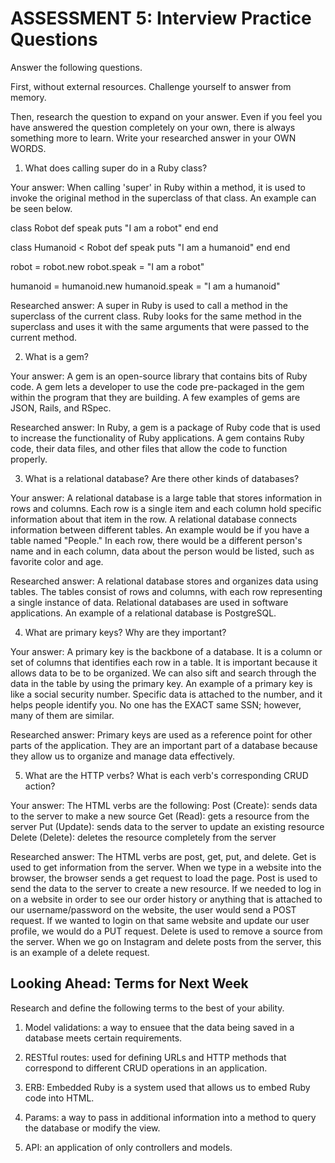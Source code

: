 # ASSESSMENT 5: Interview Practice Questions

Answer the following questions.

First, without external resources. Challenge yourself to answer from memory.

Then, research the question to expand on your answer. Even if you feel you have answered the question completely on your own, there is always something more to learn. Write your researched answer in your OWN WORDS.

1. What does calling super do in a Ruby class?

Your answer: When calling 'super' in Ruby within a method, it is used to invoke the original method in the superclass of that class. An example can be seen below.

class Robot
  def speak
    puts "I am a robot"
  end
end

class Humanoid < Robot
  def speak
    puts "I am a humanoid"
  end
end

robot = robot.new
robot.speak = "I am a robot"

humanoid = humanoid.new
humanoid.speak = "I am a humanoid"

Researched answer: A super in Ruby is used to call a method in the superclass of the current class. Ruby looks for the same method in the superclass and uses it with the same arguments that were passed to the current method.

2. What is a gem?

Your answer: A gem is an open-source library that contains bits of Ruby code. A gem lets a developer to use the code pre-packaged in the gem within the program that they are building. A few examples of gems are JSON, Rails, and RSpec.

Researched answer: In Ruby, a gem is a package of Ruby code that is used to increase the functionality of Ruby applications. A gem contains Ruby code, their data files, and other files that allow the code to function properly.

3. What is a relational database? Are there other kinds of databases?

Your answer: A relational database is a large table that stores information in rows and columns. Each row is a single item and each column hold specific information about that item in the row. A relational database connects information between different tables. An example would be if you have a table named "People." In each row, there would be a different person's name and in each column, data about the person would be listed, such as favorite color and age. 

Researched answer: A relational database stores and organizes data using tables. The tables consist of rows and columns, with each row representing a single instance of data. Relational databases are used in software applications. An example of a relational database is PostgreSQL.

4. What are primary keys? Why are they important?

Your answer: A primary key is the backbone of a database. It is a column or set of columns that identifies each row in a table. It is important because it allows data to be to be organized. We can also sift and search through the data in the table by using the primary key. An example of a primary key is like a social security number. Specific data is attached to the number, and it helps people identify you. No one has the EXACT same SSN; however, many of them are similar. 

Researched answer: Primary keys are used as a reference point for other parts of the application. They are an important part of a database because they allow us to organize and manage data effectively.

5. What are the HTTP verbs? What is each verb's corresponding CRUD action?

Your answer: The HTML verbs are the following:
Post (Create): sends data to the server to make a new source
Get (Read): gets a resource from the server
Put (Update): sends data to the server to update an existing resource
Delete (Delete): deletes the resource completely from the server

Researched answer: The HTML verbs are post, get, put, and delete. Get is used to get information from the server. When we type in a website into the browser, the browser sends a get request to load the page.
Post is used to send the data to the server to create a new resource. If we needed to log in on a website in order to see our order history or anything that is attached to our username/password on the website, the user would send a POST request. If we wanted to login on that same website and update our user profile, we would do a PUT request. Delete is used to remove a source from the server. When we go on Instagram and delete posts from the server, this is an example of a delete request.

## Looking Ahead: Terms for Next Week

Research and define the following terms to the best of your ability.

1. Model validations: a way to ensuee that the data being saved in a database meets certain requirements. 

2. RESTful routes: used for defining URLs and HTTP methods that correspond to different CRUD operations in an application.

3. ERB: Embedded Ruby is a system used that allows us to embed Ruby code into HTML.

4. Params: a way to pass in additional information into a method to query the database or modify the view.

5. API: an application of only controllers and models.
